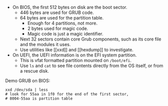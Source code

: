 * On BIOS, the first 512 bytes on disk are the boot sector.
	* 446 bytes are used for GRUB code.
	* 64 bytes are used for the partition table.
		* Enough for 4 partitions, not more.
		* 2 bytes used for magic code.
		* Magic code is just a magic identifier.
	* Next 32 sectors contain core Grub components, such as its core file and the modules it uses.
	* Use utilities like [[xxd]] and [[hexdump]] to investigate.
* On UEFI, the UEFI information is on the EFI system partition.
	* This is vfat formatted partition mounted on `/boot/efi`.
	* Use `ls` and `cat` to see file contents directly from the OS itself, or from a rescue disk.

Demo GRUB on BIOS:

	xxd /dev/sda | less
	# look for 55aa in 1f0 for the end of the first sector,
	# 8004-55aa is partition table